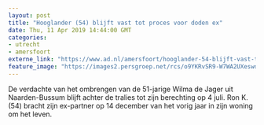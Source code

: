 ```yaml
---
layout: post
title: "Hooglander (54) blijft vast tot proces voor doden ex"
date: Thu, 11 Apr 2019 14:44:00 GMT
categories: 
- utrecht 
- amersfoort 
externe_link: "https://www.ad.nl/amersfoort/hooglander-54-blijft-vast-tot-proces-voor-doden-ex~adab0e42/"
feature_image: "https://images2.persgroep.net/rcs/o9YKRvSR9-W7WA2UXeswdPjt2Vc/diocontent/138042777/_fitwidth/400/?appId=21791a8992982cd8da851550a453bd7f&quality=0.7"
---
```


De verdachte van het ombrengen van de 51-jarige Wilma de Jager uit Naarden-Bussum blijft achter de tralies tot zijn berechting op 4 juli. Ron K. (54) bracht zijn ex-partner op 14 december van het vorig jaar in zijn woning om het leven.
